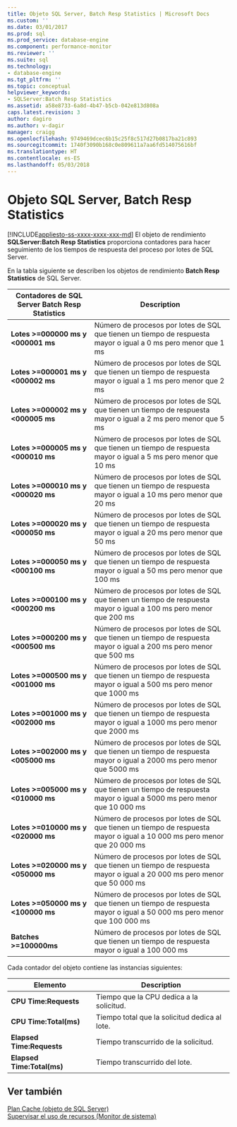 ```yaml
---
title: Objeto SQL Server, Batch Resp Statistics | Microsoft Docs
ms.custom: ''
ms.date: 03/01/2017
ms.prod: sql
ms.prod_service: database-engine
ms.component: performance-monitor
ms.reviewer: ''
ms.suite: sql
ms.technology:
- database-engine
ms.tgt_pltfrm: ''
ms.topic: conceptual
helpviewer_keywords:
- SQLServer:Batch Resp Statistics
ms.assetid: a58e8733-6a8d-4b47-b5cb-042e813d808a
caps.latest.revision: 3
author: dagiro
ms.author: v-dagir
manager: craigg
ms.openlocfilehash: 9749469dcec6b15c25f8c517d27b0817ba21c893
ms.sourcegitcommit: 1740f3090b168c0e809611a7aa6fd514075616bf
ms.translationtype: HT
ms.contentlocale: es-ES
ms.lasthandoff: 05/03/2018
---
```

# <a name="sql-server-batch-resp-statistics-object"></a>Objeto SQL Server, Batch Resp Statistics
[!INCLUDE[appliesto-ss-xxxx-xxxx-xxx-md](../../includes/appliesto-ss-xxxx-xxxx-xxx-md.md)]
El objeto de rendimiento **SQLServer:Batch Resp Statistics** proporciona contadores para hacer seguimiento de los tiempos de respuesta del proceso por lotes de SQL Server.

En la tabla siguiente se describen los objetos de rendimiento **Batch Resp Statistics** de SQL Server.


|**Contadores de SQL Server Batch Resp Statistics**|Description|  
|-------------|-----------------|  
|**Lotes >=000000 ms y \<000001 ms**|Número de procesos por lotes de SQL que tienen un tiempo de respuesta mayor o igual a 0 ms pero menor que 1 ms|
|**Lotes >=000001 ms y \<000002 ms**|Número de procesos por lotes de SQL que tienen un tiempo de respuesta mayor o igual a 1 ms pero menor que 2 ms|
|**Lotes >=000002 ms y \<000005 ms**|Número de procesos por lotes de SQL que tienen un tiempo de respuesta mayor o igual a 2 ms pero menor que 5 ms|
|**Lotes >=000005 ms y \<000010 ms**|Número de procesos por lotes de SQL que tienen un tiempo de respuesta mayor o igual a 5 ms pero menor que 10 ms|
|**Lotes >=000010 ms y \<000020 ms**|Número de procesos por lotes de SQL que tienen un tiempo de respuesta mayor o igual a 10 ms pero menor que 20 ms|
|**Lotes >=000020 ms y \<000050 ms**|Número de procesos por lotes de SQL que tienen un tiempo de respuesta mayor o igual a 20 ms pero menor que 50 ms|
|**Lotes >=000050 ms y \<000100 ms**|Número de procesos por lotes de SQL que tienen un tiempo de respuesta mayor o igual a 50 ms pero menor que 100 ms|
|**Lotes >=000100 ms y \<000200 ms**|Número de procesos por lotes de SQL que tienen un tiempo de respuesta mayor o igual a 100 ms pero menor que 200 ms|
|**Lotes >=000200 ms y \<000500 ms**|Número de procesos por lotes de SQL que tienen un tiempo de respuesta mayor o igual a 200 ms pero menor que 500 ms|
|**Lotes >=000500 ms y \<001000 ms**|Número de procesos por lotes de SQL que tienen un tiempo de respuesta mayor o igual a 500 ms pero menor que 1000 ms|
|**Lotes >=001000 ms y \<002000 ms**|Número de procesos por lotes de SQL que tienen un tiempo de respuesta mayor o igual a 1000 ms pero menor que 2000 ms|
|**Lotes >=002000 ms y \<005000 ms**|Número de procesos por lotes de SQL que tienen un tiempo de respuesta mayor o igual a 2000 ms pero menor que 5000 ms|
|**Lotes >=005000 ms y \<010000 ms**|Número de procesos por lotes de SQL que tienen un tiempo de respuesta mayor o igual a 5000 ms pero menor que 10 000 ms|
|**Lotes >=010000 ms y \<020000 ms**|Número de procesos por lotes de SQL que tienen un tiempo de respuesta mayor o igual a 10 000 ms pero menor que 20 000 ms|
|**Lotes >=020000 ms y \<050000 ms**|Número de procesos por lotes de SQL que tienen un tiempo de respuesta mayor o igual a 20 000 ms pero menor que 50 000 ms|
|**Lotes >=050000 ms y \<100000 ms**|Número de procesos por lotes de SQL que tienen un tiempo de respuesta mayor o igual a 50 000 ms pero menor que 100 000 ms| 
|**Batches >=100000ms**|Número de procesos por lotes de SQL que tienen un tiempo de respuesta mayor o igual a 100 000 ms| 

Cada contador del objeto contiene las instancias siguientes:  
  
|Elemento|Description|  
|----------|-----------------|  
|**CPU Time:Requests**|Tiempo que la CPU dedica a la solicitud.|  
|**CPU Time:Total(ms)**|Tiempo total que la solicitud dedica al lote.|  
|**Elapsed Time:Requests**|Tiempo transcurrido de la solicitud.|  
|**Elapsed Time:Total(ms)**|Tiempo transcurrido del lote.|  

## <a name="see-also"></a>Ver también
[Plan Cache (objeto de SQL Server)](../../relational-databases/performance-monitor/sql-server-plan-cache-object.md)  
[Supervisar el uso de recursos (Monitor de sistema)](../../relational-databases/performance-monitor/monitor-resource-usage-system-monitor.md)  
